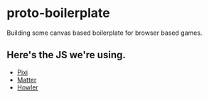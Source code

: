 # proto-boilerplate
Building some canvas based boilerplate for browser based games.

## Here's the JS we're using.

- [Pixi](https://github.com/pixijs/pixi.js)
- [Matter](https://github.com/liabru/matter-js)
- [Howler](https://github.com/goldfire/howler.js)
